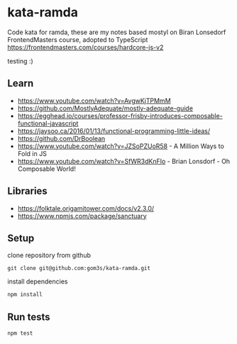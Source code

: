# kata-ramda

Code kata for ramda, these are my notes based mostyl on Biran Lonsedorf FrontendMasters course, adopted to TypeScript
https://frontendmasters.com/courses/hardcore-js-v2

testing :)

## Learn

- https://www.youtube.com/watch?v=AvgwKjTPMmM
- https://github.com/MostlyAdequate/mostly-adequate-guide
- https://egghead.io/courses/professor-frisby-introduces-composable-functional-javascript
- https://jaysoo.ca/2016/01/13/functional-programming-little-ideas/
- https://github.com/DrBoolean
- https://www.youtube.com/watch?v=JZSoPZUoR58 - A Million Ways to Fold in JS
- https://www.youtube.com/watch?v=SfWR3dKnFIo - Brian Lonsdorf - Oh Composable World!

## Libraries

- https://folktale.origamitower.com/docs/v2.3.0/
- https://www.npmjs.com/package/sanctuary

## Setup

clone repository from github

```
git clone git@github.com:gom3s/kata-ramda.git
```

install dependencies


```bash
npm install
```

## Run tests

```bash
npm test
```
